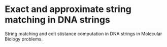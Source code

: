# Exact and approximate string matching in DNA strings
String matching and edit stistance computation in DNA strings in Molecular Biology problems. 
